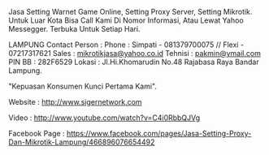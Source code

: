 Jasa Setting Warnet Game Online, Setting Proxy Server, Setting Mikrotik. Untuk Luar Kota Bisa Call Kami Di Nomor Informasi, Atau Lewat Yahoo Messegger. Terbuka Untuk Setiap Hari.


LAMPUNG
Contact Person :
Phone : Simpati - 081379700075 // Flexi - 07217317621
Sales : mikrotikjasa@yahoo.co.id
Tehnisi : pakmin@ymail.com
PIN BB : 282F6529
Lokasi : Jl.Hi.Khomarudin No.48 Rajabasa Raya Bandar Lampung.


"Kepuasan Konsumen Kunci Pertama Kami".

Website :
http://www.sigernetwork.com

Video :
http://www.youtube.com/watch?v=C4i0RbbQJVg

Facebook Page :
https://www.facebook.com/pages/Jasa-Setting-Proxy-Dan-Mikrotik-Lampung/466896076654492
